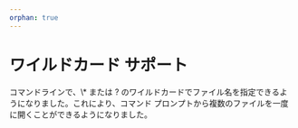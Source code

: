```yaml
---
orphan: true
---
```

# ワイルドカード サポート

コマンドラインで、\\* または ? のワイルドカードでファイル名を指定できるようになりました。これにより、コマンド プロンプトから複数のファイルを一度に開くことができるようになりました。
